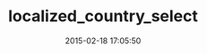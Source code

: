 ---
layout: post
title:  "localized_country_select"
repo:   "mlitwiniuk/localized_country_select"
date:   2015-02-18 17:05:50
gemurl: https://github.com/mlitwiniuk/localized_country_select
---